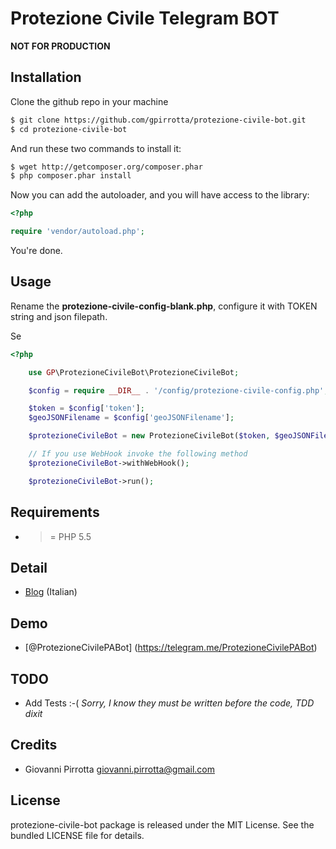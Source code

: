 Protezione Civile Telegram BOT
=========
**NOT FOR PRODUCTION**

Installation
------------

Clone the github repo in your machine

``` bash
$ git clone https://github.com/gpirrotta/protezione-civile-bot.git
$ cd protezione-civile-bot
```

And run these two commands to install it:

``` bash
$ wget http://getcomposer.org/composer.phar
$ php composer.phar install
```

Now you can add the autoloader, and you will have access to the library:

``` php
<?php

require 'vendor/autoload.php';
```

You're done.

## Usage
Rename the **protezione-civile-config-blank.php**, configure it with TOKEN string and json filepath.

Se

``` php
<?php

    use GP\ProtezioneCivileBot\ProtezioneCivileBot;

    $config = require __DIR__ . '/config/protezione-civile-config.php';

    $token = $config['token'];
    $geoJSONFilename = $config['geoJSONFilename'];

    $protezioneCivileBot = new ProtezioneCivileBot($token, $geoJSONFilename);

    // If you use WebHook invoke the following method
    $protezioneCivileBot->withWebHook();

    $protezioneCivileBot->run();
```

## Requirements

- >= PHP 5.5

## Detail
* [Blog](http://giovanni.pirrotta.it/blog/2015/10/28/protezione-civile-palermo-telegram-bot/) (Italian)

## Demo

* [@ProtezioneCivilePABot] (https://telegram.me/ProtezioneCivilePABot)

## TODO

* Add Tests :-( *Sorry, I know they must be written before the code, TDD dixit*

## Credits

* Giovanni Pirrotta <giovanni.pirrotta@gmail.com>

## License

protezione-civile-bot package is released under the MIT License. See the bundled LICENSE file for
details.



